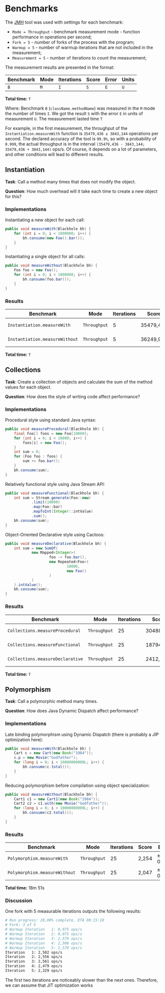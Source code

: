 # Benchmarks

The [JMH](https://github.com/openjdk/jmh) tool was used with settings for each benchmark:

+ `Mode = Throughput` - benchmark measurement mode - function performance in operations per second;
+ `Fork = 5` - number of forks of the process with the program;
+ `Warmup = 5` - number of warmup iterations that are not included in the measurement;
+ `Measurement = 5` - number of iterations to count the measurement;


The measurement results are presented in the format:

Benchmark | Mode | Iterations | Score | Error | Units
------ | ------ | ------ | ------ | ------ | ------
`B` | `M` | `I` | `S` | `E` | `U`

**Total time:** `T`

Where: Benchmark `B` (`className.methodName`) was measured in the `M` mode the number of times `I`. We got the result `S` with the error `E` in units of measurement `U`. The measurement lasted time `T`

For example, in the first measurement, the throughput of the `Instantiation.measureWith` function is `35479,436 ± 3843,144` operations per second.
The declared accuracy of the tool is `99.9%`, so with a probability of `0.999`, the actual throughput is in the interval `(35479,436 - 3843,144; 35479,436 + 3843,144)` ops/s. Of course, it depends on a lot of parameters, and other conditions will lead to different results.



## Instantiation

**Task**: Call a method many times that does not modify the object.

**Question**: How much overhead will it take each time to create a new object for this?

### Implementations

Instantiating a new object for each call:

```Java
public void measureWith(Blackhole bh) {
    for (int i = 0; i < 1000000; i++) {
        bh.consume(new Foo().bar());
    }
}
```

Instantiating a single object for all calls:

```Java
public void measureWithout(Blackhole bh) {
    Foo foo = new Foo();
    for (int i = 0; i < 1000000; i++) {
        bh.consume(foo.bar());
    }
}
```

### Results

Benchmark | Mode | Iterations | Score | Error | Units
------ | ------ | ------ | ------ | ------ | ------
`Instantiation.measureWith` | `Throughput` | 5 | 35479,436 | ± 3843,144 | ops/s 
`Instantiation.measureWithout` | `Throughput` | 5 | 36249,932 | ± 711,607 | ops/s
 
**Total time:** `T`



## Collections

**Task**: Create a collection of objects and calculate the sum of the method values for each object.

**Question**: How does the style of writing code affect performance?

### Implementations

Procedural style using standard Java syntax:

```Java
public void measureProcedural(Blackhole bh) {
    final Foo[] foos = new Foo[10000];
    for (int i = 0; i < 10000; i++) {
        foos[i] = new Foo();
    }
    int sum = 0;
    for (Foo foo : foos) {
        sum += foo.bar();
    }
    bh.consume(sum);
}
```

Relatively functional style using Java Stream API:

```Java
public void measureFunctional(Blackhole bh) {
    int sum = Stream.generate(Foo::new)
            .limit(10000)
            .map(Foo::bar)
            .mapToInt(Integer::intValue)
            .sum();
    bh.consume(sum);
}
```

Object-Oriented Declarative style using Cactoos:

```Java
public void measureDeclarative(Blackhole bh) {
    int sum = new SumOf(
            new Mapped<Integer>(
                    foo -> foo.bar(),
                    new Repeated<Foo>(
                            10000,
                            new Foo()
                    )
            )
    ).intValue();
    bh.consume(sum);
}
```

### Results

Benchmark | Mode | Iterations | Score | Error | Units
------ | ------ | ------ | ------ | ------ | ------
`Collections.measureProcedural` | `Throughput` | 25 | 30488,728 | ± 1379,901 | ops/s
`Collections.measureFunctional` | `Throughput` | 25 | 18794,544 | ± 466,739 | ops/s
`Collections.measureDeclarative` | `Throughput` | 25 | 2412,086 | ± 180,319 | ops/s

**Total time:** `T`



## Polymorphism

**Task**: Call a polymorphic method many times.

**Question**: How does Java Dynamic Dispatch affect performance?

### Implementations

Late binding polymorphism using Dynamic Dispatch (there is probably a JIP optimization here):

```Java
public void measureWith(Blackhole bh) {
    Cart c = new Cart(new Book("1984"));
    c.p = new Movie("Godfather");
    for (long i = 0; i < 10000000000L; i++) {
        bh.consume(c.total());
    }
}
```

Reducing polymorphism before compilation using object specialization:

```Java
public void measureWithout(Blackhole bh) {
    Cart1 c1 = new Cart1(new Book("1984"));
    Cart2 c2 = c1.with(new Movie("Godfather"));
    for (long i = 0; i < 10000000000L; i++) {
        bh.consume(c2.total());
    }
}
```

### Results

Benchmark | Mode | Iterations | Score | Error | Units
------ | ------ | ------ | ------ | ------ | ------
`Polymorphism.measureWith` | `Throughput` | 25 | 2,254 | ± 0,173 | ops/s
`Polymorphism.measureWithout` | `Throughput` | 25 | 2,047 | ± 0,058 | ops/s

**Total time:** 18m 51s

### Discussion

One fork with 5 measurable iterations outputs the following results:

```bash
# Run progress: 20,00% complete, ETA 00:15:10
# Fork: 3 of 5
# Warmup Iteration   1: 0,075 ops/s
# Warmup Iteration   2: 0,075 ops/s
# Warmup Iteration   3: 2,579 ops/s
# Warmup Iteration   4: 2,506 ops/s
# Warmup Iteration   5: 2,579 ops/s
Iteration   1: 2,502 ops/s
Iteration   2: 2,556 ops/s
Iteration   3: 2,561 ops/s
Iteration   4: 2,479 ops/s
Iteration   5: 2,329 ops/s
```

The first two iterations are noticeably slower than the next ones. Therefore, we can assume that JIT optimization works
